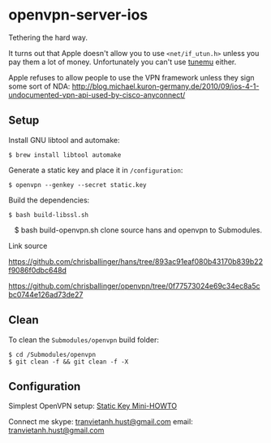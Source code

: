 openvpn-server-ios
==================

Tethering the hard way.

It turns out that Apple doesn't allow you to use `<net/if_utun.h>` unless you pay them a lot of money. Unfortunately you can't use [tunemu](https://github.com/friedrich/hans/blob/master/src/tunemu.c) either. 

Apple refuses to allow people to use the VPN framework unless they sign some sort of NDA: http://blog.michael.kuron-germany.de/2010/09/ios-4-1-undocumented-vpn-api-used-by-cisco-anyconnect/

## Setup

Install GNU libtool and automake:

	$ brew install libtool automake
	
Generate a static key and place it in `/configuration`: 

	$ openvpn --genkey --secret static.key
	
Build the dependencies:

    $ bash build-libssl.sh
    $ bash build-openvpn.sh
clone source hans and openvpn to Submodules.

Link source

https://github.com/chrisballinger/hans/tree/893ac91eaf080b43170b839b22f9086f0dbc648d

https://github.com/chrisballinger/openvpn/tree/0f77573024e69c34ec8a5cbc0744e126ad73de27
## Clean

To clean the `Submodules/openvpn` build folder:
	
	$ cd /Submodules/openvpn
    $ git clean -f && git clean -f -X
    
## Configuration

Simplest OpenVPN setup: [Static Key Mini-HOWTO](http://openvpn.net/index.php/open-source/documentation/miscellaneous/78-static-key-mini-howto.html)

Connect me
skype: tranvietanh.hust@gmail.com
email: tranvietanh.hust@gmail.com

